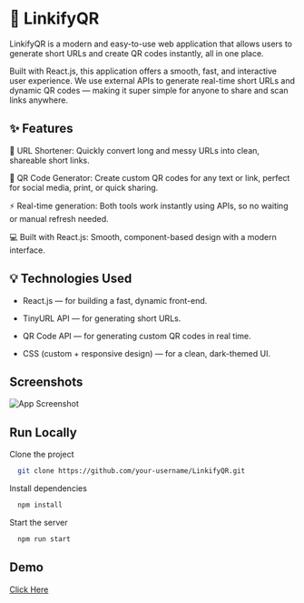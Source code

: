 
# 🌟 LinkifyQR
 

LinkifyQR is a modern and easy-to-use web application that allows users to generate short URLs and create QR codes instantly, all in one place.

Built with React.js, this application offers a smooth, fast, and interactive user experience. We use external APIs to generate real-time short URLs and dynamic QR codes — making it super simple for anyone to share and scan links anywhere.




## ✨ Features

 🔗 URL Shortener: Quickly convert long and messy URLs into clean, shareable short links.
 
📱 QR Code Generator: Create custom QR codes for any text or link, perfect for social media, print, or quick sharing.

⚡ Real-time generation: Both tools work instantly using APIs, so no waiting or manual refresh needed.

💻 Built with React.js: Smooth, component-based design with a modern interface.


## 💡 Technologies Used


- React.js — for building a fast, dynamic front-end.

- TinyURL API — for generating short URLs.

- QR Code API — for generating custom QR codes in real time.

- CSS (custom + responsive design) — for a clean, dark-themed UI.








## Screenshots

![App Screenshot](https://blogger.googleusercontent.com/img/b/R29vZ2xl/AVvXsEhELwojPYP6TQTBoIMgm2PErAb-ilceTeL-ZWnYlW_iGfEw6DvzuoJtn6D23LgxesdVM1NAHY7U2ARuS4vkNhkRXZkuPBJmr4DaQyg1Fpt4o3RFqhRfpVbFquFljV_UBHLSOHP7wW8YAHFgai4YozPOQmrd0Tg4vPgEwHacZ6sj30gQUwgIuN2W2TR0gVfd/s1899/LinkifyQR.jpeg)


## Run Locally

Clone the project

```bash
  git clone https://github.com/your-username/LinkifyQR.git
```


Install dependencies

```bash
  npm install
```

Start the server

```bash
  npm run start
```


## Demo

[Click Here](https://linkifyqr.onrender.com/)
